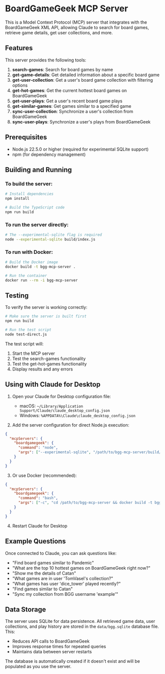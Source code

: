 # BoardGameGeek MCP Server

This is a Model Context Protocol (MCP) server that integrates with the BoardGameGeek XML API, allowing Claude to search for board games, retrieve game details, get user collections, and more.

## Features

This server provides the following tools:

1. **search-games**: Search for board games by name
2. **get-game-details**: Get detailed information about a specific board game
3. **get-user-collection**: Get a user's board game collection with filtering options
4. **get-hot-games**: Get the current hottest board games on BoardGameGeek
5. **get-user-plays**: Get a user's recent board game plays
6. **get-similar-games**: Get games similar to a specified game
7. **sync-user-collection**: Synchronize a user's collection from BoardGameGeek
8. **sync-user-plays**: Synchronize a user's plays from BoardGameGeek

## Prerequisites

- Node.js 22.5.0 or higher (required for experimental SQLite support)
- npm (for dependency management)

## Building and Running

### To build the server:

```bash
# Install dependencies
npm install

# Build the TypeScript code
npm run build
```

### To run the server directly:

```bash
# The --experimental-sqlite flag is required
node --experimental-sqlite build/index.js
```

### To run with Docker:

```bash
# Build the Docker image
docker build -t bgg-mcp-server .

# Run the container
docker run --rm -i bgg-mcp-server
```

## Testing

To verify the server is working correctly:

```bash
# Make sure the server is built first
npm run build

# Run the test script
node test-direct.js
```

The test script will:
1. Start the MCP server
2. Test the search-games functionality
3. Test the get-hot-games functionality
4. Display results and any errors

## Using with Claude for Desktop

1. Open your Claude for Desktop configuration file:
   - macOS: `~/Library/Application Support/Claude/claude_desktop_config.json`
   - Windows: `%APPDATA%\Claude\claude_desktop_config.json`

2. Add the server configuration for direct Node.js execution:

```json
{
  "mcpServers": {
    "boardgamegeek": {
      "command": "node",
      "args": ["--experimental-sqlite", "/path/to/bgg-mcp-server/build/index.js"]
    }
  }
}
```

3. Or use Docker (recommended):

```json
{
  "mcpServers": {
    "boardgamegeek": {
      "command": "bash",
      "args": ["-c", "cd /path/to/bgg-mcp-server && docker build -t bgg-mcp-server . && docker run --rm -i bgg-mcp-server"]
    }
  }
}
```

4. Restart Claude for Desktop

## Example Questions

Once connected to Claude, you can ask questions like:

- "Find board games similar to Pandemic"
- "What are the top 10 hottest games on BoardGameGeek right now?"
- "Show me the details of Catan"
- "What games are in user 'TomVasel's collection?"
- "What games has user 'dice_tower' played recently?"
- "Find games similar to Catan"
- "Sync my collection from BGG username 'example'"

## Data Storage

The server uses SQLite for data persistence. All retrieved game data, user collections, and play history are stored in the `data/bgg.sqlite` database file. This:

- Reduces API calls to BoardGameGeek
- Improves response times for repeated queries
- Maintains data between server restarts

The database is automatically created if it doesn't exist and will be populated as you use the server.
